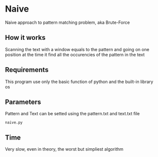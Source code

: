 # Naive
Naive approach to pattern matching problem, aka Brute-Force

## How it works
Scanning the text with a window equals to the pattern and going on one position at the time it find all the occurencies of the pattern in the text

## Requirements
This program use only the basic function of python and the built-in library os

## Parameters
Pattern and Text can be setted using the pattern.txt and text.txt file

```
naive.py
```

## Time
Very slow, even in theory, the worst but simpliest algorithm

